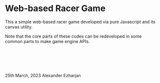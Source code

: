 # Web-based Racer Game

This a simple web-based racer game developed via pure Javascript and its canvas utility.

Note that the core parts of these codes can be redeveloped in some common parts to make game engine APIs.



<br>
<br>
<br>
<br>

25th March, 2023
Alexander Ezharjan

